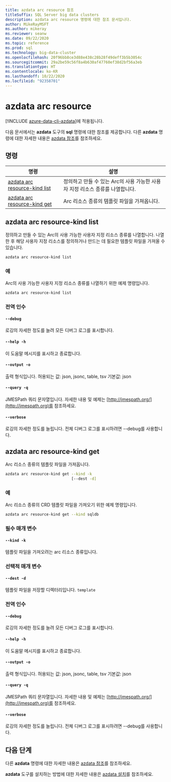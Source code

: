 ```yaml
---
title: azdata arc resource 참조
titleSuffix: SQL Server big data clusters
description: azdata arc resource 명령에 대한 참조 문서입니다.
author: MikeRayMSFT
ms.author: mikeray
ms.reviewer: seanw
ms.date: 09/22/2020
ms.topic: reference
ms.prod: sql
ms.technology: big-data-cluster
ms.openlocfilehash: 20f96bb8ce3d88e438c28b28f49deff3b5b3054c
ms.sourcegitcommit: 29a2be59c56f8a4b630af47760ef38d2bf56a3eb
ms.translationtype: HT
ms.contentlocale: ko-KR
ms.lasthandoff: 10/22/2020
ms.locfileid: "92358701"
---
```

# <a name="azdata-arc-resource"></a>azdata arc resource

[!INCLUDE [azure-data-cli-azdata](../../includes/azure-data-cli-azdata.md)]에 적용됩니다.

다음 문서에서는 **azdata** 도구의 **sql** 명령에 대한 참조를 제공합니다. 다른 **azdata** 명령에 대한 자세한 내용은 [azdata 참조](reference-azdata.md)를 참조하세요.

## <a name="commands"></a>명령

|명령|설명|
| --- | --- |
[azdata arc resource-kind list](#azdata-arc-resource-kind-list) | 정의하고 만들 수 있는 Arc의 사용 가능한 사용자 지정 리소스 종류를 나열합니다.
[azdata arc resource-kind get](#azdata-arc-resource-kind-get) | Arc 리소스 종류의 템플릿 파일을 가져옵니다.
## <a name="azdata-arc-resource-kind-list"></a>azdata arc resource-kind list
정의하고 만들 수 있는 Arc의 사용 가능한 사용자 지정 리소스 종류를 나열합니다. 나열한 후 해당 사용자 지정 리소스를 정의하거나 만드는 데 필요한 템플릿 파일을 가져올 수 있습니다.
```bash
azdata arc resource-kind list 
```
### <a name="examples"></a>예
Arc의 사용 가능한 사용자 지정 리소스 종류를 나열하기 위한 예제 명령입니다.
```bash
azdata arc resource-kind list
```
### <a name="global-arguments"></a>전역 인수
#### `--debug`
로깅의 자세한 정도를 늘려 모든 디버그 로그를 표시합니다.
#### `--help -h`
이 도움말 메시지를 표시하고 종료합니다.
#### `--output -o`
출력 형식입니다.  허용되는 값: json, jsonc, table, tsv  기본값: json
#### `--query -q`
JMESPath 쿼리 문자열입니다. 자세한 내용 및 예제는 [http://jmespath.org/](http://jmespath.org)를 참조하세요.
#### `--verbose`
로깅의 자세한 정도를 늘립니다. 전체 디버그 로그를 표시하려면 --debug를 사용합니다.
## <a name="azdata-arc-resource-kind-get"></a>azdata arc resource-kind get
Arc 리소스 종류의 템플릿 파일을 가져옵니다.
```bash
azdata arc resource-kind get --kind -k 
                             [--dest -d]
```
### <a name="examples"></a>예
Arc 리소스 종류의 CRD 템플릿 파일을 가져오기 위한 예제 명령입니다.
```bash
azdata arc resource-kind get --kind sqldb
```
### <a name="required-parameters"></a>필수 매개 변수
#### `--kind -k`
템플릿 파일을 가져오려는 arc 리소스 종류입니다.
### <a name="optional-parameters"></a>선택적 매개 변수
#### `--dest -d`
템플릿 파일을 저장할 디렉터리입니다.
`template`
### <a name="global-arguments"></a>전역 인수
#### `--debug`
로깅의 자세한 정도를 늘려 모든 디버그 로그를 표시합니다.
#### `--help -h`
이 도움말 메시지를 표시하고 종료합니다.
#### `--output -o`
출력 형식입니다.  허용되는 값: json, jsonc, table, tsv  기본값: json
#### `--query -q`
JMESPath 쿼리 문자열입니다. 자세한 내용 및 예제는 [http://jmespath.org/](http://jmespath.org)를 참조하세요.
#### `--verbose`
로깅의 자세한 정도를 늘립니다. 전체 디버그 로그를 표시하려면 --debug를 사용합니다.

## <a name="next-steps"></a>다음 단계

다른 **azdata** 명령에 대한 자세한 내용은 [azdata 참조](reference-azdata.md)를 참조하세요. 

**azdata** 도구를 설치하는 방법에 대한 자세한 내용은 [azdata 설치](..\install\deploy-install-azdata.md)를 참조하세요.

